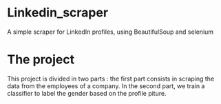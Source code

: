 # Linkedin_scraper
A simple scraper for LinkedIn profiles, using BeautifulSoup and selenium

# The project
This project is divided in two parts : the first part consists in scraping the data from the employees of a company.
In the second part, we train a classifier to label the gender based on the profile piture.
